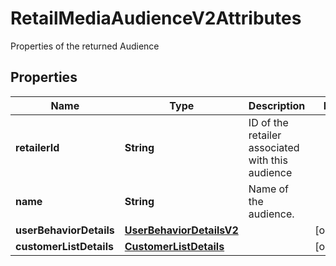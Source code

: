 

# RetailMediaAudienceV2Attributes

Properties of the returned Audience

## Properties

Name | Type | Description | Notes
------------ | ------------- | ------------- | -------------
**retailerId** | **String** | ID of the retailer associated with this audience | 
**name** | **String** | Name of the audience. | 
**userBehaviorDetails** | [**UserBehaviorDetailsV2**](UserBehaviorDetailsV2.md) |  |  [optional]
**customerListDetails** | [**CustomerListDetails**](CustomerListDetails.md) |  |  [optional]



